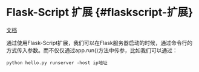 # Flask-Script 扩展 {#flaskscript-扩展}

[文档](https://flask-script.readthedocs.io/en/latest/)

通过使用Flask-Script扩展，我们可以在Flask服务器启动的时候，通过命令行的方式传入参数。而不仅仅通过app.run\(\)方法中传参，比如我们可以通过：

```
python hello.py runserver -host ip地址
```



